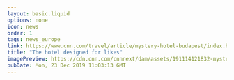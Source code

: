 ```yaml
---
layout: basic.liquid
options: none
icon: news
order: 1
tags: news_europe
link: https://www.cnn.com/travel/article/mystery-hotel-budapest/index.html
title: "The hotel designed for likes"
imagePreview: https://cdn.cnn.com/cnnnext/dam/assets/191114121832-mystery-hotel-budapest-the-great-hall-restaurant-lounge-b-video-synd-2.jpg
pubDate: Mon, 23 Dec 2019 11:03:13 GMT
---
```

